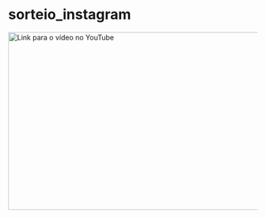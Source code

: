 # sorteio_instagram

<a href="https://www.youtube.com/watch?v=SoXYdvV_tgo" target="_blank">
  <img src="https://img.youtube.com/vi/SoXYdvV_tgo/maxresdefault.jpg" alt="Link para o vídeo no YouTube" width="640" height="360" border="0" />
</a>

